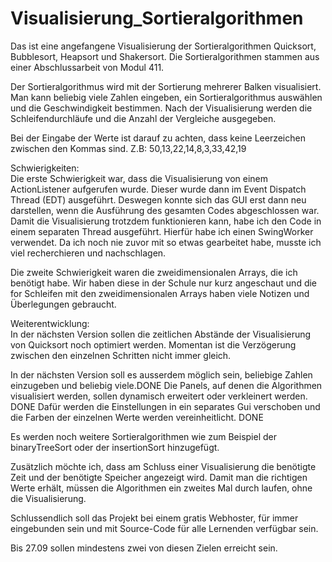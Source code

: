 # Visualisierung_Sortieralgorithmen

Das ist eine angefangene Visualisierung der Sortieralgorithmen Quicksort, Bubblesort, Heapsort und Shakersort. Die Sortieralgorithmen stammen aus einer Abschlussarbeit von Modul 411.

Der Sortieralgorithmus wird mit der Sortierung mehrerer Balken visualisiert. Man kann beliebig viele Zahlen eingeben, ein Sortieralgorithmus auswählen
und die Geschwindigkeit bestimmen. Nach der Visualisierung werden die Schleifendurchläufe und die Anzahl der Vergleiche ausgegeben.

Bei der Eingabe der Werte ist darauf zu achten, dass keine Leerzeichen zwischen den Kommas sind. Z.B: 50,13,22,14,8,3,33,42,19

Schwierigkeiten:<br>
Die erste Schwierigkeit war, dass die Visualisierung von einem ActionListener aufgerufen wurde. Dieser wurde dann im Event Dispatch Thread (EDT) ausgeführt.
Deswegen konnte sich das GUI erst dann neu darstellen, wenn die Ausführung des gesamten Codes abgeschlossen war. 
Damit die Visualisierung trotzdem funktionieren kann, habe ich den Code in einem separaten Thread ausgeführt. Hierfür habe ich einen SwingWorker verwendet.
Da ich noch nie zuvor mit so etwas gearbeitet habe, musste ich viel recherchieren und nachschlagen.

Die zweite Schwierigkeit waren die zweidimensionalen Arrays, die ich benötigt habe. Wir haben diese in der Schule nur kurz angeschaut und die for Schleifen mit den zweidimensionalen Arrays haben viele Notizen und Überlegungen gebraucht.

Weiterentwicklung:<br>
In der nächsten Version sollen die zeitlichen Abstände der Visualisierung von Quicksort noch optimiert werden.
Momentan ist die Verzögerung zwischen den einzelnen Schritten nicht immer gleich.

In der nächsten Version soll es ausserdem möglich sein, beliebige Zahlen einzugeben und beliebig viele.DONE
Die Panels, auf denen die Algorithmen visualisiert werden, sollen dynamisch erweitert oder verkleinert werden. DONE
Dafür werden die Einstellungen in ein separates Gui verschoben und die Farben der einzelnen Werte werden vereinheitlicht. DONE

Es werden noch weitere Sortieralgorithmen wie zum Beispiel der binaryTreeSort oder der insertionSort hinzugefügt.

Zusätzlich möchte ich, dass am Schluss einer Visualisierung die benötigte Zeit und der benötigte Speicher angezeigt wird. 
Damit man die richtigen Werte erhält, müssen die Algorithmen ein zweites Mal durch laufen, ohne die Visualisierung.

Schlussendlich soll das Projekt bei einem gratis Webhoster, für immer eingebunden sein und mit Source-Code für alle Lernenden verfügbar sein.

Bis 27.09 sollen mindestens zwei von diesen Zielen erreicht sein.

